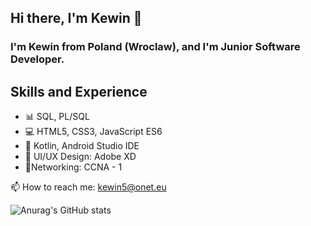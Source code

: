 ## Hi there, I'm Kewin 👋
### I'm Kewin from Poland (Wroclaw), and I'm Junior Software Developer.

## Skills and Experience
* 📊 SQL, PL/SQL
* 💻 HTML5, CSS3, JavaScript ES6
* 📱 Kotlin, Android Studio IDE
* 🎨 UI/UX Design: Adobe XD
* 📡Networking: CCNA - 1

📫 How to reach me: kewin5@onet.eu

![Anurag's GitHub stats](https://github-readme-stats.vercel.app/api?username=kev512&show_icons=true&theme=tokyonight&hide=contribs)
